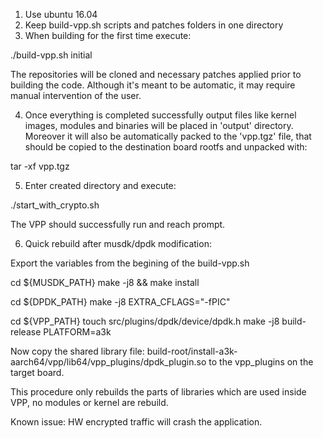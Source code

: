 1. Use ubuntu 16.04
2. Keep build-vpp.sh scripts and patches folders in one directory
3. When building for the first time execute:

./build-vpp.sh initial

The repositories will be cloned and necessary patches applied prior
to building the code. Although it's meant to be automatic,
it may require manual intervention of the user.

4. Once everything is completed successfully output files like
kernel images, modules and binaries will be placed in
'output' directory. Moreover it will also be automatically
packed to the 'vpp.tgz' file, that should be copied
to the destination board rootfs and unpacked with:

tar -xf vpp.tgz

5. Enter created directory and execute:

./start_with_crypto.sh

The VPP should successfully run and reach prompt.

6. Quick rebuild after musdk/dpdk modification:

Export the variables from the begining of the build-vpp.sh

cd ${MUSDK_PATH}
make -j8 && make install

cd ${DPDK_PATH}
make -j8 EXTRA_CFLAGS="-fPIC"

cd ${VPP_PATH}
touch src/plugins/dpdk/device/dpdk.h
make -j8 build-release PLATFORM=a3k

Now copy the shared library file:
build-root/install-a3k-aarch64/vpp/lib64/vpp_plugins/dpdk_plugin.so
to the vpp_plugins on the target board.

This procedure only rebuilds the parts of libraries which
are used inside VPP, no modules or kernel are rebuild.


Known issue: HW encrypted traffic will crash the application.

